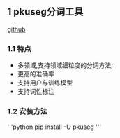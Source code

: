 ## 1 pkuseg分词工具
[github](https://github.com/lancopku/pkuseg-python)
### 1.1 特点
- 多领域,支持领域细粒度的分词方法;
- 更高的准确率
- 支持用户与训练模型
- 支持词性标注

### 1.2 安装方法
'''python
pip install -U pkuseg
'''
